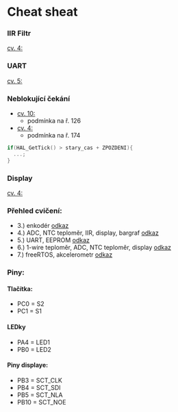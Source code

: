 # Cheat sheat
### IIR Filtr
[cv. 4: ](https://github.com/JanRajm/Microcontrollers-and-embedded-systems/tree/MSK/cv04/Core/Src)

### UART
[cv. 5: ](https://github.com/JanRajm/Microcontrollers-and-embedded-systems/blob/MSK/cv05/cv05/Core/Src/main.c)

### Neblokující čekání
- [cv. 10:](https://github.com/JanRajm/Microcontrollers-and-embedded-systems/blob/MSK/cv10/Core/Src/main.c)
  - podmínka na ř. 126
- [cv. 4:](https://github.com/JanRajm/Microcontrollers-and-embedded-systems/blob/MSK/cv04/Core/Src/main.c)
  - podmínka na ř. 174
```c
if(HAL_GetTick() > stary_cas + ZPOZDENI){
  ...;
}
```

### Display
[cv. 4:](https://github.com/JanRajm/Microcontrollers-and-embedded-systems/tree/MSK/cv04/Core/Src)

### Přehled cvičení:
 - 3.) enkodér [odkaz](https://github.com/JanRajm/Microcontrollers-and-embedded-systems/blob/MSK/cv03_HAL/Core/Src/main.c)
 - 4.) ADC, NTC teploměr, IIR, display, bargraf [odkaz](https://github.com/JanRajm/Microcontrollers-and-embedded-systems/blob/MSK/cv04/Core/Src/main.c)
 - 5.) UART, EEPROM [odkaz](https://github.com/JanRajm/Microcontrollers-and-embedded-systems/blob/MSK/cv05/cv05/Core/Src/main.c)
 - 6.) 1-wire teploměr, ADC, NTC teploměr, display  [odkaz](https://github.com/JanRajm/Microcontrollers-and-embedded-systems/blob/MSK/cv06/Core/Src/main.c)
 - 7.) freeRTOS, akcelerometr [odkaz](https://github.com/JanRajm/Microcontrollers-and-embedded-systems/blob/MSK/cv07/Core/Src/main.c)

### Piny:
#### Tlačítka:
 - PC0 = S2
 - PC1 = S1
#### LEDky
 - PA4 = LED1
 - PB0 = LED2

#### Piny displaye:
 - PB3 = SCT_CLK
 - PB4 = SCT_SDI
 - PB5 = SCT_NLA
 - PB10 = SCT_NOE

